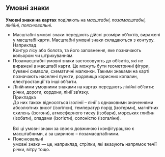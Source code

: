 Умовні знаки
------------

**Умовні знаки на картах** поділяють на *масштабні, позамасштабні,
лінійні, пояснювальні.*
<ul>
    <li><span class="p1">Масштабні</span> умовні знаки передають дійсні розміри об’єктів, виражені у масштабі карти. Масштабні умовні знаки складаються з контуру.<br/>
<div class="exmpl-wrap">
<span class="exmpl">Наприклад</span>
<div class="exmpl-text">
Контур лісу або болота, та його заповнення, яке позначають кольором чи штрихуванням.
</div>
</div>
</li>
    <li><span class="p1">Позамасштабні</span> умовні знаки застосовують до об’єктів, які не виражені в масштабі карти. Це можуть бути геометричні фігури, буквені символи, схематичні малюнки. Такими знаками на карті позначають населені пункти, родовища корисних копалин, електростанції та інші об’єкти.</li>
    <li><span class="p1">Лінійними</span> умовними знаками на картах передають лінійні об’єкти: річки, дороги, кордони, лінії зв’язку. 
<div class="ebio-wrap">
<span class="ebio">Прикладка</span>
<div class="ebio-text">
До них також відносяться ізолінії – лінії з однаковими значеннями абсолютних висот (ізогіпси), температур порід (ізотерми), магнітних схилень (ізогони), атмосферного тиску (ізобари), морських глибин (ізобати), опадами (ізогієти), солоністю (ізогаліни). 
</div>
</div><br/>
Всі ці умовні знаки за своєю довжиною і конфігурацією є масштабними, а за шириною – позамасштабними.</li>
    <li><span class="p1">Пояснювальні</li> умовні знаки — це, наприклад, стрілки, які вказують напрямок течії річки, вітру тощо.</li>
</ul>